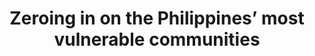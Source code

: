 ---
layout: page
title: Zeroing in on the Philippines’ most vulnerable communities
description: Mapping vulnerable communities using deep learning, satellite images, and nighttime lights.
img: assets/img/project_preview/project-03.png
redirect: https://stories.thinkingmachin.es/using-transfer-learning-and-satellite-imagery-to-map-poverty-in-the-philippines/
importance: 7
github: https://github.com/thinkingmachines/ph-poverty-mapping
category: machine-learning
---